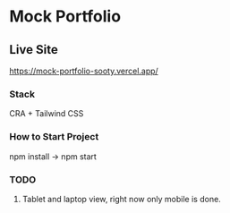 # Mock Portfolio

## Live Site

https://mock-portfolio-sooty.vercel.app/

### Stack

CRA + Tailwind CSS

### How to Start Project

npm install -> npm start

### TODO

1. Tablet and laptop view, right now only mobile is done.

